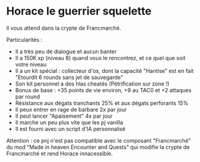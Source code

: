 # Horace le guerrier squelette

Il vous attend dans la crypte de Francmarché.

Particularités :
- Il a très peu de dialogue et aucun banter
- Il a 150K xp (niveau 8) quand vous le rencontrez, et ce quel que soit votre niveau
- Il a un kit spécial : collecteur d'os, dont la capacité "Hantise" est en fait "Etourdit 6 rounds sans jet de sauvegarde"
- Son kit personnel a des hlas cheatés (Pétrification sur zone !)
- Bonus de base : +35 points de vie environ, +9 au TAC0 et +2 attaques par round
- Résistance aux dégats tranchants 25% et aux dégats perforants 15%
- Il peux entrer en rage de barbare 2x par jour
- Il peut lancer "Apaisement" 4x par jour
- Il marche un peu plus vite que les pj vanilla
- Il est fourni avec un script d'IA personnalisé

Attention : ce pnj n'est pas compatible avec le composant "Francmarché" du mod "Made in heaven Encounter and Quests" qui modifie la crypte de Francmarché et rend Horace innacessible.
